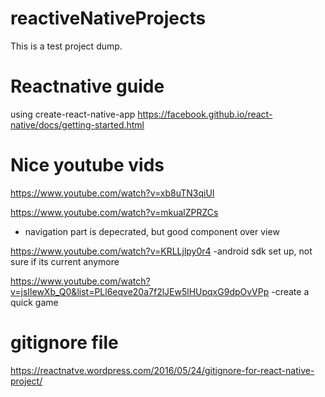 # reactiveNativeProjects

This is a test project dump.

# Reactnative guide
using create-react-native-app
https://facebook.github.io/react-native/docs/getting-started.html

# Nice youtube vids

https://www.youtube.com/watch?v=xb8uTN3qiUI

https://www.youtube.com/watch?v=mkualZPRZCs
- navigation part is depecrated, but good component over view

https://www.youtube.com/watch?v=KRLLjlpy0r4
-android sdk set up, not sure if its current anymore

https://www.youtube.com/watch?v=jsIlewXb_Q0&list=PLl6eqve20a7f2lJEw5lHUpqxG9dpOvVPp
-create a quick game

# gitignore file
https://reactnatve.wordpress.com/2016/05/24/gitignore-for-react-native-project/

